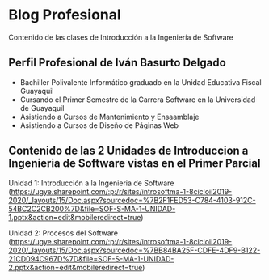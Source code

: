 Blog Profesional 
=============

Contenido de las clases de Introducción a la Ingeniería de Software


Perfil Profesional de Iván Basurto Delgado
------------------

* Bachiller Polivalente Informático graduado en la Unidad Educativa Fiscal Guayaquil
* Cursando el Primer Semestre de la Carrera Software en la Universidad de Guayaquil
* Asistiendo a Cursos de Mantenimiento y Ensaamblaje 
* Asistiendo a Cursos de Diseño de Páginas Web


Contenido de las 2 Unidades de Introduccion a Ingenieria de Software vistas en el Primer Parcial
-------

Unidad 1: Introducción a la Ingenieria de Software (https://ugye.sharepoint.com/:p:/r/sites/introsoftma-1-8cicloii2019-2020/_layouts/15/Doc.aspx?sourcedoc=%7B2F1FED53-C784-4103-912C-54BC2C2CB200%7D&file=SOF-S-MA-1-UNIDAD-1.pptx&action=edit&mobileredirect=true)

Unidad 2: Procesos del Software (https://ugye.sharepoint.com/:p:/r/sites/introsoftma-1-8cicloii2019-2020/_layouts/15/Doc.aspx?sourcedoc=%7BB84BA25F-CDFE-4DF9-B122-21CD094C967D%7D&file=SOF-S-MA-1-UNIDAD-2.pptx&action=edit&mobileredirect=true)

